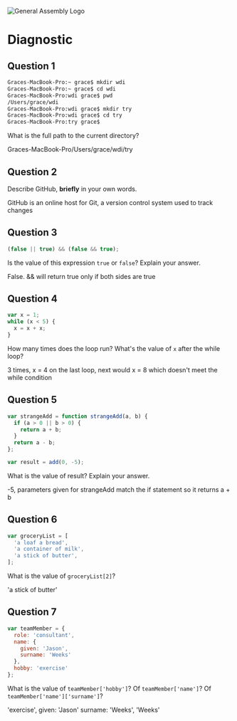 ![General Assembly Logo](http://i.imgur.com/ke8USTq.png)

# Diagnostic

## Question 1

```sh
Graces-MacBook-Pro:~ grace$ mkdir wdi
Graces-MacBook-Pro:~ grace$ cd wdi
Graces-MacBook-Pro:wdi grace$ pwd
/Users/grace/wdi
Graces-MacBook-Pro:wdi grace$ mkdir try
Graces-MacBook-Pro:wdi grace$ cd try
Graces-MacBook-Pro:try grace$
```

What is the full path to the current directory?

Graces-MacBook-Pro/Users/grace/wdi/try

## Question 2

Describe GitHub, **briefly** in your own words.

GitHub is an online host for Git, a version control system used to track changes

## Question 3

```js
(false || true) && (false && true);
```

Is the value of this expression `true` or `false`?  Explain your answer.

False. && will return true only if both sides are true

## Question 4

```js
var x = 1;
while (x < 5) {
  x = x + x;
}
```

How many times does the loop run?  What's the value of `x` after the while loop?

3 times, x = 4 on the last loop, next would x = 8 which doesn't meet the while
condition

## Question 5

```js
var strangeAdd = function strangeAdd(a, b) {
  if (a > 0 || b > 0) {
    return a + b;
  }
  return a - b;
};

var result = add(0, -5);
```

What is the value of result?  Explain your answer.

-5, parameters given for strangeAdd match the if statement so it returns a + b

## Question 6

```js
var groceryList = [
  'a loaf a bread',
  'a container of milk',
  'a stick of butter',
];
```

What is the value of `groceryList[2]`?

'a stick of butter'

## Question 7

```js
var teamMember = {
  role: 'consultant',
  name: {
    given: 'Jason',
    surname: 'Weeks'
  },
  hobby: 'exercise'
};
```

What is the value of `teamMember['hobby']`?  Of `teamMember['name']`?  Of
 `teamMember['name']['surname']`?

'exercise', given: 'Jason' surname: 'Weeks', 'Weeks'
